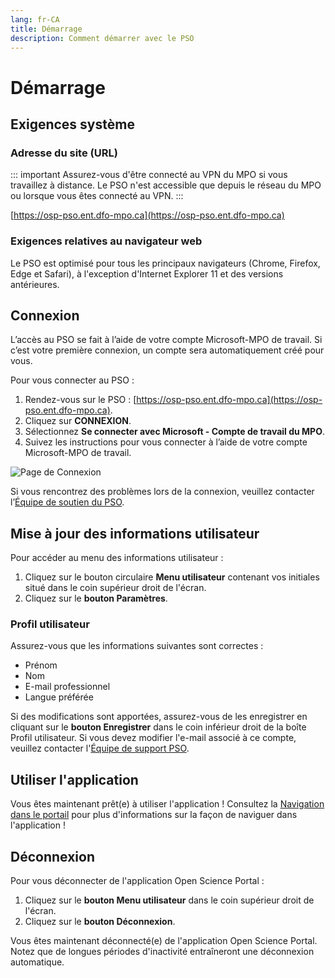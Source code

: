 ```yaml
---
lang: fr-CA
title: Démarrage
description: Comment démarrer avec le PSO
---
```


# Démarrage

## Exigences système

### Adresse du site (URL)

::: important
Assurez-vous d'être connecté au VPN du MPO si vous travaillez à distance. Le PSO n'est accessible que depuis le réseau du MPO ou lorsque vous êtes connecté au VPN.
:::

[https://osp-pso.ent.dfo-mpo.ca](https://osp-pso.ent.dfo-mpo.ca)

### Exigences relatives au navigateur web

Le PSO est optimisé pour tous les principaux navigateurs (Chrome, Firefox, Edge et Safari), à l'exception d'Internet Explorer 11 et des versions antérieures.

## Connexion

L’accès au PSO se fait à l’aide de votre compte Microsoft-MPO de travail. Si c’est votre première connexion, un compte sera automatiquement créé pour vous.

Pour vous connecter au PSO :

1. Rendez-vous sur le PSO : [https://osp-pso.ent.dfo-mpo.ca](https://osp-pso.ent.dfo-mpo.ca).
2. Cliquez sur **CONNEXION**.
3. Sélectionnez **Se connecter avec Microsoft - Compte de travail du MPO**.
4. Suivez les instructions pour vous connecter à l’aide de votre compte Microsoft-MPO de travail.

![Page de Connexion](/images/welcome/login_fr.png)

Si vous rencontrez des problèmes lors de la connexion, veuillez contacter l’[Équipe de soutien du PSO](mailto:DFO.OpenScience-ScienceOuverte.MPO@dfo-mpo.gc.ca).

## Mise à jour des informations utilisateur

Pour accéder au menu des informations utilisateur :

1. Cliquez sur le bouton circulaire **Menu utilisateur** contenant vos initiales situé dans le coin supérieur droit de l'écran.
2. Cliquez sur le **bouton Paramètres**.

### Profil utilisateur

Assurez-vous que les informations suivantes sont correctes :
- Prénom
- Nom
- E-mail professionnel
- Langue préférée

Si des modifications sont apportées, assurez-vous de les enregistrer en cliquant sur le **bouton Enregistrer** dans le coin inférieur droit de la boîte Profil utilisateur. Si vous devez modifier l'e-mail associé à ce compte, veuillez contacter l'[Équipe de support PSO](mailto:DFO.OpenScience-ScienceOuverte.MPO@dfo-mpo.gc.ca).

## Utiliser l'application

Vous êtes maintenant prêt(e) à utiliser l'application ! Consultez la [Navigation dans le portail](/fr/welcome/portal-navigation) pour plus d'informations sur la façon de naviguer dans l'application !

## Déconnexion

Pour vous déconnecter de l'application Open Science Portal :

1. Cliquez sur le **bouton Menu utilisateur** dans le coin supérieur droit de l'écran.
2. Cliquez sur le **bouton Déconnexion**.

Vous êtes maintenant déconnecté(e) de l'application Open Science Portal. Notez que de longues périodes d'inactivité entraîneront une déconnexion automatique.
